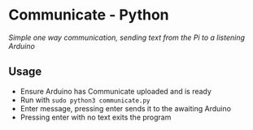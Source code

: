 # Communicate - Python

_Simple one way communication, sending text from the Pi to a listening Arduino_

Usage
-----
* Ensure Arduino has Communicate uploaded and is ready
* Run with ```sudo python3 communicate.py```
* Enter message, pressing enter sends it to the awaiting Arduino
* Pressing enter with no text exits the program
